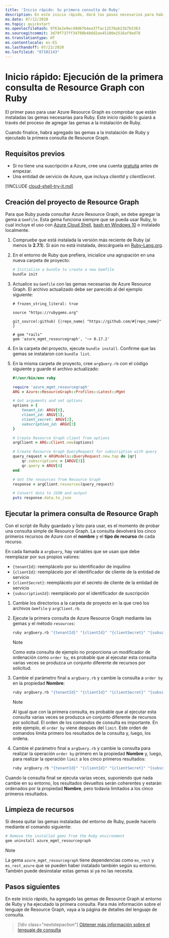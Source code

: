 ```yaml
---
title: 'Inicio rápido: Su primera consulta de Ruby'
description: En este inicio rápido, dará los pasos necesarios para habilitar la gema de Resource Graph para Ruby y ejecutará la primera consulta.
ms.date: 07/12/2020
ms.topic: quickstart
ms.openlocfilehash: 9763e2e9ec49d6fb4ea37fac12578ab23b7b5363
ms.sourcegitcommit: 3d79f737ff34708b48dd2ae45100e2516af9ed78
ms.translationtype: HT
ms.contentlocale: es-ES
ms.lasthandoff: 07/23/2020
ms.locfileid: "87101143"
---
```

# <a name="quickstart-run-your-first-resource-graph-query-using-ruby"></a>Inicio rápido: Ejecución de la primera consulta de Resource Graph con Ruby

El primer paso para usar Azure Resource Graph es comprobar que están instaladas las gemas necesarias para Ruby. Este inicio rápido lo guiará a través del proceso de agregar las gemas a la instalación de Ruby.

Cuando finalice, habrá agregado las gemas a la instalación de Ruby y ejecutado la primera consulta de Resource Graph.

## <a name="prerequisites"></a>Requisitos previos

- Si no tiene una suscripción a Azure, cree una cuenta [gratuita](https://azure.microsoft.com/free/) antes de empezar.
- Una entidad de servicio de Azure, que incluya _clientId_ y _clientSecret_.

[!INCLUDE [cloud-shell-try-it.md](../../../includes/cloud-shell-try-it.md)]

## <a name="create-the-resource-graph-project"></a>Creación del proyecto de Resource Graph

Para que Ruby pueda consultar Azure Resource Graph, se debe agregar la gema a `Gemfile`. Esta gema funciona siempre que se pueda usar Ruby, lo cual incluye el uso con [Azure Cloud Shell](https://shell.azure.com), [bash en Windows 10](/windows/wsl/install-win10) o instalado localmente.

1. Compruebe que está instalada la versión más reciente de Ruby (al menos la **2.7.1**). Si aún no está instalada, descárguela en [Ruby-Lang.org](https://www.ruby-lang.org/en/downloads/).

1. En el entorno de Ruby que prefiera, inicialice una agrupación en una nueva carpeta de proyecto:

   ```bash
   # Initialize a bundle to create a new Gemfile
   bundle init
   ```

1. Actualice su `Gemfile` con las gemas necesarias de Azure Resource Graph. El archivo actualizado debe ser parecido al del ejemplo siguiente:

   ```file
   # frozen_string_literal: true

   source "https://rubygems.org"

   git_source(:github) {|repo_name| "https://github.com/#{repo_name}" }

   # gem "rails"
   gem 'azure_mgmt_resourcegraph', '~> 0.17.2'
   ```

1. En la carpeta del proyecto, ejecute `bundle install`. Confirme que las gemas se instalaron con `bundle list`.

1. En la misma carpeta de proyecto, cree `argQuery.rb` con el código siguiente y guarde el archivo actualizado:

   ```ruby
   #!/usr/bin/env ruby

   require 'azure_mgmt_resourcegraph'
   ARG = Azure::ResourceGraph::Profiles::Latest::Mgmt

   # Get arguments and set options
   options = {
       tenant_id: ARGV[0],
       client_id: ARGV[1],
       client_secret: ARGV[2],
       subscription_id: ARGV[3]
   }

   # Create Resource Graph client from options
   argClient = ARG::Client.new(options)

   # Create Resource Graph QueryRequest for subscription with query
   query_request = ARGModels::QueryRequest.new.tap do |qr|
       qr.subscriptions = [ARGV[3]]
       qr.query = ARGV[4]
   end

   # Get the resources from Resource Graph
   response = argClient.resources(query_request)

   # Convert data to JSON and output
   puts response.data.to_json
   ```

## <a name="run-your-first-resource-graph-query"></a>Ejecutar la primera consulta de Resource Graph

Con el script de Ruby guardado y listo para usar, es el momento de probar una consulta simple de Resource Graph. La consulta devolverá los cinco primeros recursos de Azure con el **nombre** y el **tipo de recurso** de cada recurso.

En cada llamada a `argQuery`, hay variables que se usan que debe reemplazar por sus propios valores:

- `{tenantId}`: reemplácelo por su identificador de inquilino
- `{clientId}`: reemplácelo por el identificador de cliente de la entidad de servicio
- `{clientSecret}`: reemplácelo por el secreto de cliente de la entidad de servicio
- `{subscriptionId}`: reemplácelo por el identificador de suscripción

1. Cambie los directorios a la carpeta de proyecto en la que creó los archivos `Gemfile` y `argClient.rb`.

1. Ejecute la primera consulta de Azure Resource Graph mediante las gemas y el método `resources`:

   ```bash
   ruby argQuery.rb "{tenantId}" "{clientId}" "{clientSecret}" "{subscriptionId}" "Resources | project name, type | limit 5"
   ```

   > [!NOTE]
   > Como esta consulta de ejemplo no proporciona un modificador de ordenación como `order by`, es probable que al ejecutar esta consulta varias veces se produzca un conjunto diferente de recursos por solicitud.

1. Cambie el parámetro final a `argQuery.rb` y cambie la consulta a `order by` en la propiedad **Nombre**:

   ```bash
   ruby argQuery.rb "{tenantId}" "{clientId}" "{clientSecret}" "{subscriptionId}" "Resources | project name, type | limit 5 | order by name asc"
   ```

   > [!NOTE]
   > Al igual que con la primera consulta, es probable que al ejecutar esta consulta varias veces se produzca un conjunto diferente de recursos por solicitud. El orden de los comandos de consulta es importante. En este ejemplo, el `order by` viene después del `limit`. Este orden de comandos limita primero los resultados de la consulta y, luego, los ordena.

1. Cambie el parámetro final a `argQuery.rb` y cambie la consulta para realizar la operación `order by` primero en la propiedad **Nombre** y, luego, para realizar la operación `limit` a los cinco primeros resultados:

   ```bash
   ruby argQuery.rb "{tenantId}" "{clientId}" "{clientSecret}" "{subscriptionId}" "Resources | project name, type | order by name asc | limit 5"
   ```

Cuando la consulta final se ejecuta varias veces, suponiendo que nada cambie en su entorno, los resultados devueltos serán coherentes y estarán ordenados por la propiedad **Nombre**, pero todavía limitados a los cinco primeros resultados.

## <a name="clean-up-resources"></a>Limpieza de recursos

Si desea quitar las gemas instaladas del entorno de Ruby, puede hacerlo mediante el comando siguiente:

```bash
# Remove the installed gems from the Ruby environment
gem uninstall azure_mgmt_resourcegraph
```

> [!NOTE]
> La gema `azure_mgmt_resourcegraph` tiene dependencias como `ms_rest` y `ms_rest_azure` que se pueden haber instalado también según su entorno. También puede desinstalar estas gemas si ya no las necesita.

## <a name="next-steps"></a>Pasos siguientes

En este inicio rápido, ha agregado las gemas de Resource Graph al entorno de Ruby y ha ejecutado la primera consulta. Para más información sobre el lenguaje de Resource Graph, vaya a la página de detalles del lenguaje de consulta.

> [!div class="nextstepaction"]
> [Obtener más información sobre el lenguaje de consulta](./concepts/query-language.md)

